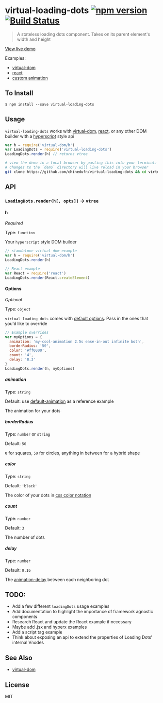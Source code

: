 virtual-loading-dots [![npm version](https://badge.fury.io/js/virtual-loading-dots.svg)](http://badge.fury.io/js/virtual-loading-dots) [![Build Status](https://travis-ci.org/chinedufn/virtual-loading-dots.svg?branch=master)](https://travis-ci.org/chinedufn/virtual-loading-dots)
===============

> A stateless loading dots component. Takes on its parent element's width and height

[View live demo](http://chinedufn.github.io/virtual-loading-dots)

Examples:

- [virtual-dom](demo/pure-virtual-dom.js)
- [react](demo/react.js)
- [custom animation](demo/custom-animation.js)

## To Install

```
$ npm install --save virtual-loading-dots
```

## Usage

`virtual-loading-dots` works with [virtual-dom](https://github.com/Matt-Esch/virtual-dom),
[react](https://npmjs.com/package/react), or any other DOM builder with a [hyperscript](https://github.com/Raynos/virtual-hyperscript#hselector-properties-children) style api

```js
var h = require('virtual-dom/h')
var LoadingDots = require('virtual-loading-dots')
LoadingDots.render(h) // returns vtree
```


```sh
# view the demo in a local browser by pasting this into your terminal:
# changes to the `demo` directory will live reload in your browser
git clone https://github.com/chinedufn/virtual-loading-dots && cd virtual-loading-dots && npm install && npm run demo
```

## API

### `LoadingDots.render(h[, opts])` -> `vtree`

#### h

*Required*

Type: `function`

Your `hyperscript` style DOM builder

```js
// standalone virtual-dom example
var h = require('virtual-dom/h')
LoadingDots.render(h)
```

```js
// React example
var React = require('react')
LoadingDots.render(React.createElement)
```

#### Options

*Optional*

Type: `object`

`virtual-loading-dots` comes with [default options](src/default-options.js). Pass in the ones that you'd like to override

```js
// Example overrides
var myOptions = {
  animation: 'my-cool-animation 2.5s ease-in-out infinite both',
  borderRadius: '50',
  color: '#ff0000',
  count: '4',
  delay: '0.3'
}
LoadingDots.render(h, myOptions)
```

##### animation

Type: `string`

Default: use [default-animation](src/default-animation.js#L25) as a reference example

The animation for your dots

##### borderRadius

Type: `number` or `string`

Default: `50`

`0` for squares, `50` for circles, anything in between for a hybrid shape

##### color

Type: `string`

Default: `'black'`

The color of your dots in [css color notation](https://developer.mozilla.org/en-US/docs/Web/CSS/color)

##### count

Type: `number`

Default: `3`

The number of dots

##### delay

Type: `number`

Default: `0.16`

The [animation-delay](https://developer.mozilla.org/en-US/docs/Web/CSS/animation-delay) between each neighboring dot

## TODO:

- Add a few different `loadingDots` usage examples
- Add documentation to highlight the importance of framework agnostic components
- Research React and update the React example if necessary
- Maybe add .jsx and hyperx examples
- Add a script tag example
- Think about exposing an api to extend the properties of Loading Dots' internal Vnodes

## See Also

- [virtual-dom](https://github.com/Matt-Esch/virtual-dom)

## License

MIT
